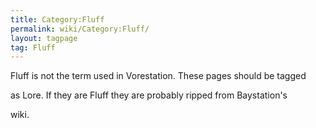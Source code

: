 ```yaml
---
title: Category:Fluff
permalink: wiki/Category:Fluff/
layout: tagpage
tag: Fluff
---
```


Fluff is not the term used in Vorestation. These pages should be tagged
as Lore. If they are Fluff they are probably ripped from Baystation's
wiki.
